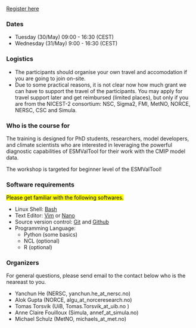 
<a class="btn btn-success" href="https://forms.gle/QQx7Pi4J7nwNXnrM8" data-mode="1" target="_blank">Register here</a>
<!--
<a class="btn btn-info disabled" href="#" data-mode="1" target="_blank">Registration will open soon</a>
<a class="btn btn-danger disabled" href="#" data-mode="1" target="_blank">Registration is closed</a>
-->

### **Dates**
- Tuesday (30/May) 09:00 - 16:30 (CEST)
- Wednesday (31/May) 9:00 - 16:30 (CEST)

### **Logistics**
* The participants should organise your own travel and accomodation if you are going to join on-site.
* Due to some practical reasons, it is not clear now how much grant we can have to support the travel of the participants. You may apply for travel support later and get reimbursed (limited places), but only if you are from the NICEST-2 consortium: NSC, Sigma2, FMI, MetNO, NORCE, NERSC, CSC and Simula.

### **Who is the course for**

The training is designed for PhD students, researchers, model developers, and climate scientists who are interested in leveraging the powerful diagnostic capabilities of ESMValTool for their work with the CMIP model data.

The workshop is targeted for beginner level of the ESMValTool!

### **Software requirements**

<mark>Please get familiar with the following softwares.</mark>

* Linux Shell: [Bash](https://scicomp.aalto.fi/scicomp/shell.html)
* Text Editor: [Vim](https://www.openvim.com/) or [Nano](https://www.nano-editor.org/dist/v2.2/nano.html)
* Source version control: [Git](https://git-scm.com) and [Github](https://www.github.com)
* Programming Language:
    - Python (some basics)
    - NCL (optional)
    - R (optional) 

### **Organizers**
For general questions, please send email to the contact below who is the neareast to you.
* Yanchun He (NERSC, yanchun.he_at_nersc.no)
* Alok Gupta (NORCE, algu_at_norceresearch.no)
* Tomas Torsvik (UiB, Tomas.Torsvik_at_uib.no )
* Anne Claire Fouilloux (Simula, annef_at_simula.no)
* Michael Schulz (MetNO, michaels_at_met.no)

